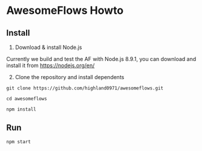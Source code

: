 # AwesomeFlows Howto

## Install
1. Download & install Node.js

Currently we build and test the AF with Node.js 8.9.1, you can download and install it from https://nodejs.org/en/

2. Clone the repository and install dependents

`git clone https://github.com/highland0971/awesomeflows.git`

`cd awesomeflows`

`npm install`

## Run
`npm start`

